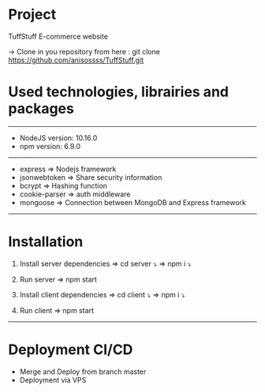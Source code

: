 # Project

TuffStuff E-commerce website

-> Clone in you repository from here : git clone https://github.com/anisossss/TuffStuff.git

# Used technologies, librairies and packages
--------------------------
* NodeJS version: 10.16.0 
* npm version: 6.9.0      
--------------------------
* express => Nodejs framework
* jsonwebtoken => Share security information 
* bcrypt => Hashing function
* cookie-parser => auth middleware
* mongoose => Connection between MongoDB and Express framework
--------------------------

# Installation

 1. Install server dependencies
  => cd server ⤵️
  => npm i ⤵️

 2. Run server 
  => npm start
  
 3. Install client dependencies
  => cd client ⤵️
  => npm i ⤵️

 4. Run client 
  => npm start
--------------------------
# Deployment CI/CD

* Merge and Deploy from branch master
* Deployment via VPS 
